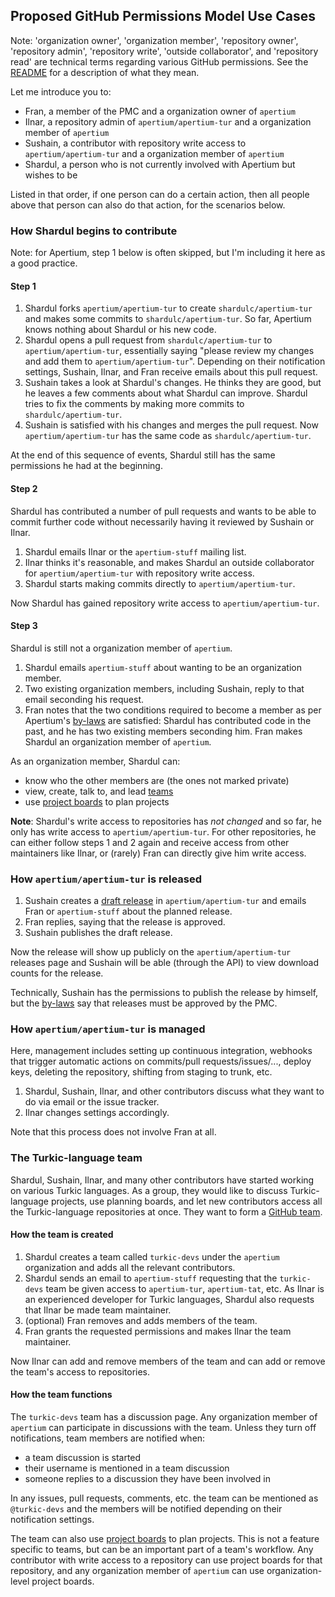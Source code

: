 ## Proposed GitHub Permissions Model Use Cases

Note: 'organization owner', 'organization member', 'repository owner',
'repository admin', 'repository write', 'outside collaborator', and 'repository
read' are technical terms regarding various GitHub permissions. See the
[README][1] for a description of what they mean.

Let me introduce you to:
 * Fran, a member of the PMC and a organization owner of `apertium`
 * Ilnar, a repository admin of `apertium/apertium-tur` and a organization member
of `apertium`
 * Sushain, a contributor with repository write access to `apertium/apertium-tur`
and a organization member of `apertium`
 * Shardul, a person who is not currently involved with Apertium but wishes to be

Listed in that order, if one person can do a certain action, then all people
above that person can also do that action, for the scenarios below.

### How Shardul begins to contribute

Note: for Apertium, step 1 below is often skipped, but I'm including it here as
a good practice.

#### Step 1

1. Shardul forks `apertium/apertium-tur` to create `shardulc/apertium-tur` and makes some
commits to `shardulc/apertium-tur`. So far, Apertium knows nothing about Shardul or his
new code.
1. Shardul opens a pull request from `shardulc/apertium-tur` to `apertium/apertium-tur`,
essentially saying "please review my changes and add them to
`apertium/apertium-tur`". Depending on their notification settings, Sushain, Ilnar,
and Fran receive emails about this pull request.
1. Sushain takes a look at Shardul's changes. He thinks they are good, but he leaves a
few comments about what Shardul can improve. Shardul tries to fix the comments by making
more commits to `shardulc/apertium-tur`.
1. Sushain is satisfied with his changes and merges the pull request. Now
`apertium/apertium-tur` has the same code as `shardulc/apertium-tur`.

At the end of this sequence of events, Shardul still has the same permissions he had
at the beginning.

#### Step 2

Shardul has contributed a number of pull requests and wants to be able to commit
further code without necessarily having it reviewed by Sushain or Ilnar.

1. Shardul emails Ilnar or the `apertium-stuff` mailing list.
1. Ilnar thinks it's reasonable, and makes Shardul an outside collaborator for
`apertium/apertium-tur` with repository write access.
1. Shardul starts making commits directly to `apertium/apertium-tur`.

Now Shardul has gained repository write access to `apertium/apertium-tur`.

#### Step 3

Shardul is still not a organization member of `apertium`.

1. Shardul emails `apertium-stuff` about wanting to be an organization member.
1. Two existing organization members, including Sushain, reply to that email
seconding his request.
1. Fran notes that the two conditions required to become a member as per
Apertium's [by-laws][2] are satisfied: Shardul has contributed code in the past, and he
has two existing members seconding him. Fran makes Shardul an organization member of
`apertium`.

As an organization member, Shardul can:
 * know who the other members are (the ones not marked private)
 * view, create, talk to, and lead [teams][3]
 * use [project boards][4] to plan projects

**Note**: Shardul's write access to repositories has *not changed* and so far, he only has write
access to `apertium/apertium-tur`. For other repositories, he can either follow
steps 1 and 2 again and receive access from other maintainers like Ilnar, or
(rarely) Fran can directly give him write access.


### How `apertium/apertium-tur` is released

1. Sushain creates a [draft release][5] in `apertium/apertium-tur` and emails Fran or
`apertium-stuff` about the planned release.
1. Fran replies, saying that the release is approved.
1. Sushain publishes the draft release.

Now the release will show up publicly on the `apertium/apertium-tur` releases
page and Sushain will be able (through the API) to view download counts for the
release.

Technically, Sushain has the permissions to publish the release by himself, but
the [by-laws][2] say that releases must be approved by the PMC.


### How `apertium/apertium-tur` is managed

Here, management includes setting up continuous integration, webhooks that
trigger automatic actions on commits/pull requests/issues/..., deploy keys,
deleting the repository, shifting from staging to trunk, etc.

1. Shardul, Sushain, Ilnar, and other contributors discuss what they want to do via email
or the issue tracker.
1. Ilnar changes settings accordingly.

Note that this process does not involve Fran at all.


### The Turkic-language team

Shardul, Sushain, Ilnar, and many other contributors have started working on
various Turkic languages. As a group, they would like to discuss Turkic-language
projects, use planning boards, and let new contributors access all the
Turkic-language repositories at once. They want to form a [GitHub team][3].

#### How the team is created

1. Shardul creates a team called `turkic-devs` under the `apertium` organization
and adds all the relevant contributors.
1. Shardul sends an email to `apertium-stuff` requesting that the `turkic-devs`
team be given access to `apertium-tur`, `apertium-tat`, etc. As Ilnar is an
experienced developer for Turkic languages, Shardul also requests that Ilnar be
made team maintainer.
1. (optional) Fran removes and adds members of the team.
1. Fran grants the requested permissions and makes Ilnar the team maintainer.

Now Ilnar can add and remove members of the team and can add or remove the
team's access to repositories.

#### How the team functions

The `turkic-devs` team has a discussion page. Any organization member of
`apertium` can participate in discussions with the team. Unless they turn off
notifications, team members are notified when:
- a team discussion is started
- their username is mentioned in a team discussion
- someone replies to a discussion they have been involved in

In any issues, pull requests, comments, etc. the team can be mentioned as
`@turkic-devs` and the members will be notified depending on their notification
settings.

The team can also use [project boards][4] to plan projects. This is not a
feature specific to teams, but can be an important part of a team's workflow.
Any contributor with write access to a repository can use project boards for
that repository, and any organization member of `apertium` can use
organization-level project boards.


  [1]: https://github.com/sushain97/apertium-on-github#organization
  [2]: http://wiki.apertium.org/wiki/By-laws
  [3]: https://help.github.com/articles/about-teams/
  [4]: https://help.github.com/articles/about-project-boards/
  [5]: https://help.github.com/articles/about-releases/
